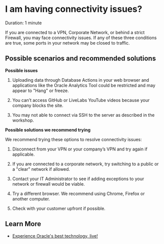 # I am having connectivity issues?

Duration: 1 minute

If you are connected to a VPN, Corporate Network, or behind a strict Firewall, you may face connectivity issues. If any of these three conditions are true, some ports in your network may be closed to traffic.

## Possible scenarios and recommended solutions

**Possible issues**

1.  Uploading data through Database Actions in your web browser and applications like the Oracle Analytics Tool could be restricted and may appear to "Hang" or freeze.

2.  You can’t access GitHub or LiveLabs YouTube videos because your company blocks the site.

3. You may not able to connect via SSH to the server as described in the workshop.

**Possible solutions we recommend trying**

We recommend trying these options to resolve connectivity issues:

1.   Disconnect from your VPN or your company’s VPN and try again if applicable.

2.  If you are connected to a corporate network, try switching to a public or a "clear" network if allowed.

3.  Contact your IT Administrator to see if adding exceptions to your network or firewall would be viable.

4.  Try a different browser. We recommend using Chrome, Firefox or another computer.

5.  Check with your customer upfront if possible.

## Learn More

* [Experience Oracle's best technology, live!](http://livelabs.oracle.com)